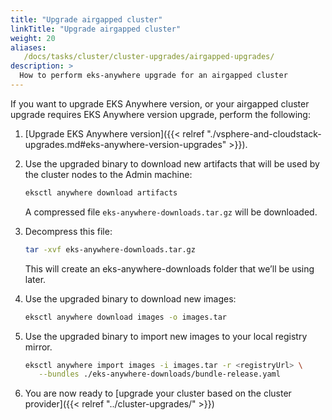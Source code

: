 ```yaml
---
title: "Upgrade airgapped cluster"
linkTitle: "Upgrade airgapped cluster"
weight: 20
aliases:
   /docs/tasks/cluster/cluster-upgrades/airgapped-upgrades/
description: >
  How to perform eks-anywhere upgrade for an airgapped cluster
---
```

If you want to upgrade EKS Anywhere version, or your airgapped cluster upgrade requires EKS Anywhere version upgrade, perform the following:

1. [Upgrade EKS Anywhere version]({{< relref "./vsphere-and-cloudstack-upgrades.md#eks-anywhere-version-upgrades" >}}).

1. Use the upgraded binary to download new artifacts that will be used by the cluster nodes to the Admin machine:
   ```bash
   eksctl anywhere download artifacts
   ```
   A compressed file `eks-anywhere-downloads.tar.gz` will be downloaded.

1. Decompress this file:
   ```bash
   tar -xvf eks-anywhere-downloads.tar.gz
   ```
   This will create an eks-anywhere-downloads folder that we’ll be using later.

1. Use the upgraded binary to download new images:
   ```bash
   eksctl anywhere download images -o images.tar
   ```

1. Use the upgraded binary to import new images to your local registry mirror.
   ```bash
   eksctl anywhere import images -i images.tar -r <registryUrl> \
      --bundles ./eks-anywhere-downloads/bundle-release.yaml
   ```
1. You are now ready to [upgrade your cluster based on the cluster provider]({{< relref "../cluster-upgrades/" >}})